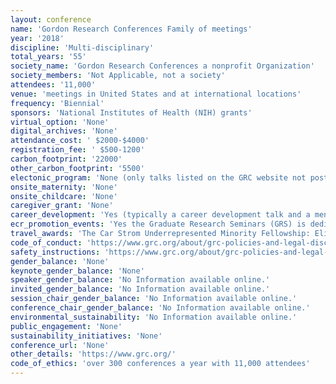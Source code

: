 ```yaml
---
layout: conference 
name: 'Gordon Research Conferences Family of meetings'
year: '2018'
discipline: 'Multi-disciplinary'
total_years: '55'
society_name: 'Gordon Research Conferences a nonprofit Organization'
society_members: 'Not Applicable, not a society'
attendees: '11,000'
venue: 'meetings in United States and at international locations'
frequency: 'Biennial'
sponsors: 'National Institutes of Health (NIH) grants'
virtual_option: 'None'
digital_archives: 'None'
attendance_cost: ' $2000-$4000'
registration_fee: ' $500-1200'
carbon_footprint: '22000'
other_carbon_footprint: '5500'
electonic_program: 'None (only talks listed on the GRC website not poster abstracts), The program is not publically available online and is sent to registerants only.'
onsite_maternity: 'None'
onsite_childcare: 'None'
caregiver_grant: 'None'
career_development: 'Yes (typically a career development talk and a mentorship talk)'
ecr_promotion_events: 'Yes the Graduate Research Seminars (GRS) is dedicated to Early career graduate and postdoctral trainees: meeting for trainees the day before GRC'
travel_awards: 'The Car Strom Underrepresented Minority Fellowship: Eligibility: must be:     Graduate student, postdoc, faculty or research scientist     Hispanic or Latino, American Indian or Alaska Native, Black or African American, Native Hawaiian or Other Pacific Islander     U.S. Citizen or permanent resident with a Green Card     Currently working at a U.S. institution     Is attending a GRC for the first time'
code_of_conduct: 'https://www.grc.org/about/grc-policies-and-legal-disclaimers/'
safety_instructions: 'https://www.grc.org/about/grc-policies-and-legal-disclaimers/'
gender_balance: 'None'
keynote_gender_balance: 'None'
speaker_gender_balance: 'No Information available online.'
invited_gender_balance: 'No Information available online.'
session_chair_gender_balance: 'No Information available online.'
conference_chair_gender_balance: 'No Information available online.'
environmental_sustainability: 'No Information available online.'
public_engagement: 'None'
sustainability_initiatives: 'None'
conference_url: 'None'
other_details: 'https://www.grc.org/'
code_of_ethics: 'over 300 conferences a year with 11,000 attendees'
---
```

